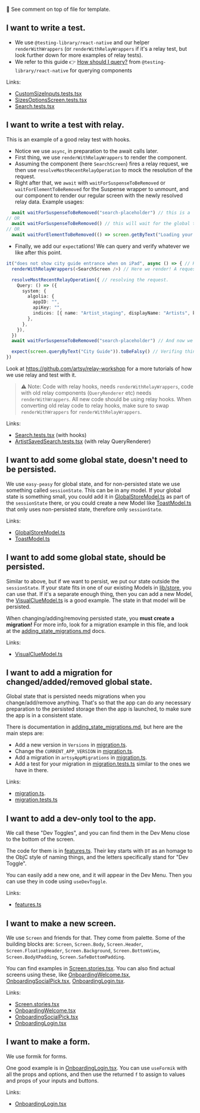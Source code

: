 <!-- Template

## What I am trying to do.

Short comment on how we do things and any preferences.

Links:
- [link 1](path/to/file1)
- [link 2](path/to/file2)

-->

👀 See comment on top of file for template.

## I want to write a test.

- We use `@testing-library/react-native` and our helper `renderWithWrappers` (or `renderWithRelayWrappers` if it's a relay test, but look further down for more examples of relay tests).
- We refer to this guide 👉 [How should I query?](https://callstack.github.io/react-native-testing-library/docs/how-should-i-query/) from `@testing-library/react-native` for querying components

Links:

- [CustomSizeInputs.tests.tsx](src/app/Components/ArtworkFilter/Filters/CustomSizeInputs.tests.tsx)
- [SizesOptionsScreen.tests.tsx](src/app/Components/ArtworkFilter/Filters/SizesOptionsScreen.tests.tsx)
- [Search.tests.tsx](src/app/Scenes/Search/Search.tests.tsx)

## I want to write a test with relay.

This is an example of a good relay test with hooks.
- Notice we use `async`, in preparation to the await calls later.
- First thing, we use `renderWithRelayWrappers` to render the component.
- Assuming the component (here `SearchScreen`) fires a relay request, we then use `resolveMostRecentRelayOperation` to mock the resolution of the request.
- Right after that, we `await` with `waitForSuspenseToBeRemoved` or `waitForElementToBeRemoved` for the Suspense wrapper to unmount, and our component to render our regular screen with the newly resolved relay data.
Example usages:
```ts
  await waitForSuspenseToBeRemoved("search-placeholder") // this is a `testID` on a placeholder component
// OR
  await waitForSuspenseToBeRemoved() // this will wait for the global test Suspense to go away. Normally it renders a text with `TEST-SUSPENSE-LOADING`, so we can recognize it.
// OR
  await waitForElementToBeRemoved(() => screen.getByText("Loading your data..")) // :warning: Notice the arrow function. Here we wait for any other element we can find using any of the testing-library queries.
```
- Finally, we add our `expect`ations! We can query and verify whatever we like after this point.
```ts
it("does not show city guide entrance when on iPad", async () => { // Here we use `async`.
  renderWithRelayWrappers(<SearchScreen />) // Here we render! A request will fire.

  resolveMostRecentRelayOperation({ // resolving the request.
    Query: () => ({
      system: {
        algolia: {
          appID: "",
          apiKey: "",
          indices: [{ name: "Artist_staging", displayName: "Artists", key: "artist" }],
        },
      },
    }),
  })
  await waitForSuspenseToBeRemoved("search-placeholder") // And now we wait..

  expect(screen.queryByText("City Guide")).toBeFalsy() // Verifing things.
})
```

Look at https://github.com/artsy/relay-workshop for a more tutorials of how we use relay and test with it.

> :warning: Note: Code with relay hooks, needs `renderWithRelayWrappers`, code with old relay components (`QueryRenderer` etc) needs `renderWithWrappers`. All new code should be using relay hooks. When converting old relay code to relay hooks, make sure to swap `renderWithWrappers` for `renderWithRelayWrappers`.

Links:

- [Search.tests.tsx](src/app/Scenes/Search/Search.tests.tsx) (with hooks)
- [ArtistSavedSearch.tests.tsx](src/app/Scenes/Artist/ArtistSavedSearch.tests.tsx) (with relay QueryRenderer)

## I want to add some global state, doesn't need to be persisted.

We use `easy-peasy` for global state, and for non-persisted state we use something called `sessionState`. This can be in any model. If your global state is something small, you could add it in [GlobalStoreModel.ts](src/app/store/GlobalStoreModel.ts) as part of the `sessionState` there, or you could create a new Model like [ToastModel.ts](src/app/store/ToastModel.ts) that only uses non-persisted state, therefore only `sessionState`.

Links:

- [GlobalStoreModel.ts](src/app/store/GlobalStoreModel.ts#L32)
- [ToastModel.ts](src/app/store/ToastModel.ts#L16)

## I want to add some global state, should be persisted.

Similar to above, but if we want to persist, we put our state outside the `sessionState`. If your state fits in one of our existing Models in [lib/store](src/app/store), you can use that. If it's a separate enough thing, then you can add a new Model, the [VisualClueModel.ts](src/app/store/VisualClueModel.ts) is a good example. The state in that model will be persisted.

When changing/adding/removing persisted state, you **must create a migration!** For more info, look for a migration example in this file, and look at the [adding_state_migrations.md](docs/adding_state_migrations.md) docs.

Links:

- [VisualClueModel.ts](src/app/store/VisualClueModel.ts)

## I want to add a migration for changed/added/removed global state.

Global state that is persisted needs migrations when you change/add/remove anything. That's so that the app can do any necessary preparation to the persisted storage then the app is launched, to make sure the app is in a consistent state.

There is documentation in [adding_state_migrations.md](docs/adding_state_migrations.md), but here are the main steps are:

- Add a new version in `Versions` in [migration.ts](src/app/store/migration.ts).
- Change the `CURRENT_APP_VERSION` in [migration.ts](src/app/store/migration.ts).
- Add a migration in `artsyAppMigrations` in [migration.ts](src/app/store/migration.ts).
- Add a test for your migration in [migration.tests.ts](src/app/store/migration.tests.ts) similar to the ones we have in there.

Links:

- [migration.ts](src/app/store/migration.ts).
- [migration.tests.ts](src/app/store/migration.tests.ts)

## I want to add a dev-only tool to the app.

We call these "Dev Toggles", and you can find them in the Dev Menu close to the bottom of the screen.

The code for them is in [features.ts](src/app/store/config/features.ts). Their key starts with `DT` as an homage to the ObjC style of naming things, and the letters specifically stand for "Dev Toggle".

You can easily add a new one, and it will appear in the Dev Menu. Then you can use they in code using `useDevToggle`.

Links:

- [features.ts](src/app/store/config/features.ts)

## I want to make a new screen.

We use `Screen` and friends for that. They come from palette. Some of the building blocks are: `Screen`, `Screen.Body`, `Screen.Header`, `Screen.FloatingHeader`, `Screen.Background`, `Screen.BottomView`, `Screen.BodyXPadding`, `Screen.SafeBottomPadding`.

You can find examples in [Screen.stories.tsx](src/palette/organisms/screenStructure/Screen.stories.tsx). You can also find actual screens using these, like [OnboardingWelcome.tsx](src/app/Scenes/Onboarding/OnboardingWelcome.tsx), [OnboardingSocialPick.tsx](src/app/Scenes/Onboarding/OnboardingSocialPick.tsx), [OnboardingLogin.tsx](src/app/Scenes/Onboarding/OnboardingLogin.tsx).

Links:

- [Screen.stories.tsx](src/palette/organisms/screenStructure/Screen.stories.tsx)
- [OnboardingWelcome.tsx](src/app/Scenes/Onboarding/OnboardingWelcome.tsx)
- [OnboardingSocialPick.tsx](src/app/Scenes/Onboarding/OnboardingSocialPick.tsx)
- [OnboardingLogin.tsx](src/app/Scenes/Onboarding/OnboardingLogin.tsx)

## I want to make a form.

We use formik for forms.

One good example is in [OnboardingLogin.tsx](src/app/Scenes/Onboarding/OnboardingLogin.tsx). You can use `useFormik` with all the props and options, and then use the returned `f` to assign to values and props of your inputs and buttons.

Links:

- [OnboardingLogin.tsx](src/app/Scenes/Onboarding/OnboardingLogin.tsx)
